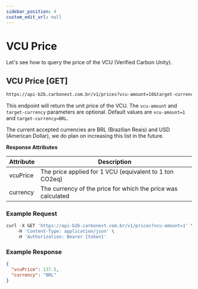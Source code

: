 ```yaml
---
sidebar_position: 4
custom_edit_url: null
---
```


# VCU Price

Let's see how to query the price of the VCU (Verified Carbon Unity).

## VCU Price [GET]

```md title="BASE URL"
https://api-b2b.carbonext.com.br/v1/prices?vcu-amount=10&target-currency=BRL
```

This endpoint will return the unit price of the VCU. The `vcu-amount` and `target-currency` parameters are optional. Default values are `vcu-amount=1` and `target-currency=BRL`.
	
The current accepted currencies are BRL (Brazilian Reais) and USD (American Dollar), we do plan on increasing this list in the future.

**Response Attributes**

| Attribute | Description                                                  |
| --------- | ------------------------------------------------------------ |
| vcuPrice  | The price applied for 1 VCU (equivalent to 1 ton CO2eq)      |
| currency  | The currency of the price for which the price was calculated |

### Example Request

```javascript
curl -X GET 'https://api-b2b.carbonext.com.br/v1/prices?vcu-amount=1' \
    -H 'Content-Type: application/json' \
    -H 'Authorization: Bearer {token}'
```

### Example Response

```json
{
  "vcuPrice": 137.5,
  "currency": "BRL"
}
```
